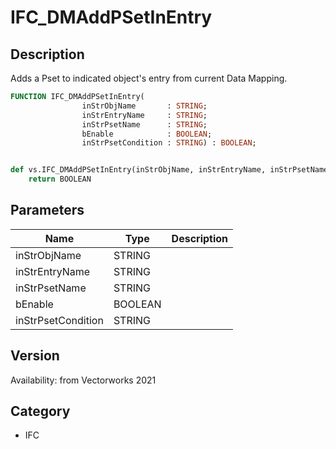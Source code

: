 # IFC_DMAddPSetInEntry

## Description
Adds a Pset to indicated object's entry from current Data Mapping.

```pascal
FUNCTION IFC_DMAddPSetInEntry(
				inStrObjName       : STRING;
				inStrEntryName     : STRING;
				inStrPsetName      : STRING;
				bEnable            : BOOLEAN;
				inStrPsetCondition : STRING) : BOOLEAN;
```

```python

def vs.IFC_DMAddPSetInEntry(inStrObjName, inStrEntryName, inStrPsetName, bEnable, inStrPsetCondition):
    return BOOLEAN
```

## Parameters
|Name|Type|Description|
|---|---|---|
|inStrObjName|STRING||
|inStrEntryName|STRING||
|inStrPsetName|STRING||
|bEnable|BOOLEAN||
|inStrPsetCondition|STRING||

## Version
Availability: from Vectorworks 2021
## Category
* IFC

